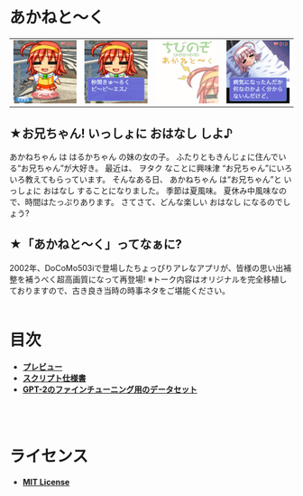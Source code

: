 # あかねと〜く

<TABLE border="0">
  <TBODY>
    <TR>
      <TD><img src="./docs/images/0.png" width="160"></TD>
      <TD><img src="./docs/images/1.png" width="160"></TD>
      <TD><img src="./docs/images/2.png" width="160"></TD>
      <TD><img src="./docs/images/3.png" width="160"></TD>
    </TR>
  </TBODY>
</TABLE>

## ★お兄ちゃん! いっしょに おはなし しよ♪

あかねちゃん は はるかちゃん の妹の女の子。
ふたりともきんじょに住んでいる“お兄ちゃん”が大好き。
最近は、 ヲタク なことに興味津
“お兄ちゃん”にいろいろ教えてもらっています。
そんなある日、 あかねちゃん は“お兄ちゃん”と
いっしょに おはなし することになりました。
季節は夏風味。
夏休み中風味なので、時間はたっぷりあります。
さてさて、どんな楽しい おはなし になるのでしょう?

## ★「あかねと〜く」ってなぁに?
2002年、DoCoMo503iで登場したちょっぴりアレなアプリが、皆様の思い出補整を補うべく超高画質になって再登場!
※トーク内容はオリジナルを完全移植しておりますので、古き良き当時の時事ネタをご堪能ください。
<BR>
<BR>

# **目次**
- [**プレビュー**](https://npaka3.github.io/akane-talk/)
- [**スクリプト仕様書**](docs/script.md)
- [**GPT-2のファインチューニング用のデータセット**](docs/dataset.txt)
<BR>
<BR>

# **ライセンス**
- [**MIT License**](LICENSE)